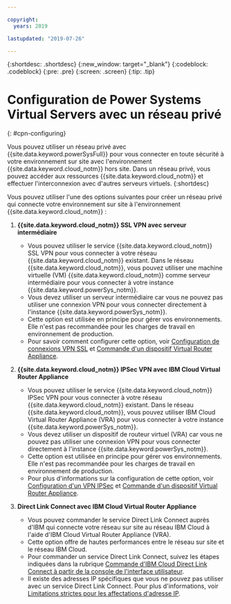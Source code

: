 ```yaml
---

copyright:
  years: 2019

lastupdated: "2019-07-26"

---
```


{:shortdesc: .shortdesc}
{:new_window: target="_blank"}
{:codeblock: .codeblock}
{:pre: .pre}
{:screen: .screen}
{:tip: .tip}

# Configuration de Power Systems Virtual Servers avec un réseau privé
{: #cpn-configuring}

Vous pouvez utiliser un réseau privé avec {{site.data.keyword.powerSysFull}} pour vous connecter en toute sécurité à votre environnement sur site avec l'environnement {{site.data.keyword.cloud_notm}} hors site. Dans un réseau privé, vous pouvez accéder aux ressources {{site.data.keyword.cloud_notm}} et effectuer l'interconnexion avec d'autres serveurs virtuels.
{:shortdesc}

Vous pouvez utiliser l'une des options suivantes pour créer un réseau privé qui connecte votre environnement sur site à l'environnement {{site.data.keyword.cloud_notm}} :

1. **{{site.data.keyword.cloud_notm}} SSL VPN avec serveur intermédiaire**
   * Vous pouvez utiliser le service {{site.data.keyword.cloud_notm}} SSL VPN pour vous connecter à votre réseau {{site.data.keyword.cloud_notm}} existant. Dans le réseau {{site.data.keyword.cloud_notm}}, vous pouvez utiliser une machine virtuelle (VM) {{site.data.keyword.cloud_notm}} comme serveur intermédiaire pour vous connecter à votre instance {{site.data.keyword.powerSys_notm}}.
   * Vous devez utiliser un serveur intermédiaire car vous ne pouvez pas utiliser une connexion VPN pour vous connecter directement à l'instance {{site.data.keyword.powerSys_notm}}.
   * Cette option est utilisée en principe pour gérer vos environnements. Elle n'est pas recommandée pour les charges de travail en environnement de production.
   * Pour savoir comment configurer cette option, voir [Configuration de connexions VPN SSL](/docs/infrastructure/iaas-vpn?topic=VPN-setup-ssl-vpn-connections) et [Commande d'un dispositif Virtual Router Appliance](/docs/infrastructure/virtual-router-appliance?topic=virtual-router-appliance-getting-started#order-vra).

2. **{{site.data.keyword.cloud_notm}} IPSec VPN avec IBM Cloud Virtual Router Appliance**
   * Vous pouvez utiliser le service {{site.data.keyword.cloud_notm}} IPSec VPN pour vous connecter à votre réseau {{site.data.keyword.cloud_notm}} existant. Dans le réseau {{site.data.keyword.cloud_notm}}, vous pouvez utiliser IBM Cloud Virtual Router Appliance (VRA) pour vous connecter à votre instance {{site.data.keyword.powerSys_notm}}.
   * Vous devez utiliser un dispositif de routeur virtuel (VRA) car vous ne pouvez pas utiliser une connexion VPN pour vous connecter directement à l'instance {{site.data.keyword.powerSys_notm}}.
   * Cette option est utilisée en principe pour gérer vos environnements. Elle n'est pas recommandée pour les charges de travail en environnement de production.
   * Pour plus d'informations sur la configuration de cette option, voir [Configuration d'un VPN IPSec](/docs/infrastructure/iaas-vpn?topic=VPN-setup-ipsec-vpn) et [Commande d'un dispositif Virtual Router Appliance](/docs/infrastructure/virtual-router-appliance?topic=virtual-router-appliance-getting-started#order-vra).

3. **Direct Link Connect avec IBM Cloud Virtual Router Appliance**
   * Vous pouvez commander le service Direct Link Connect auprès d'IBM qui connecte votre réseau sur site au réseau IBM Cloud à l'aide d'IBM Cloud Virtual Router Appliance (VRA).
   * Cette option offre de hautes performances entre le réseau sur site et le réseau IBM Cloud.
   * Pour commander un service Direct Link Connect, suivez les étapes indiquées dans la rubrique [Commande d'IBM Cloud Direct Link Connect à partir de la console de l'interface utilisateur](/docs/infrastructure/power-iaas?topic=power-iaas-ordering-direct-link-connect).
   * Il existe des adresses IP spécifiques que vous ne pouvez pas utiliser avec un service Direct Link Connect. Pour plus d'informations, voir [Limitations strictes pour les affectations d'adresse IP](/docs/infrastructure/direct-link?topic=direct-link-configure-ibm-cloud-direct-link#strict-limitations-on-ip-assignments).
